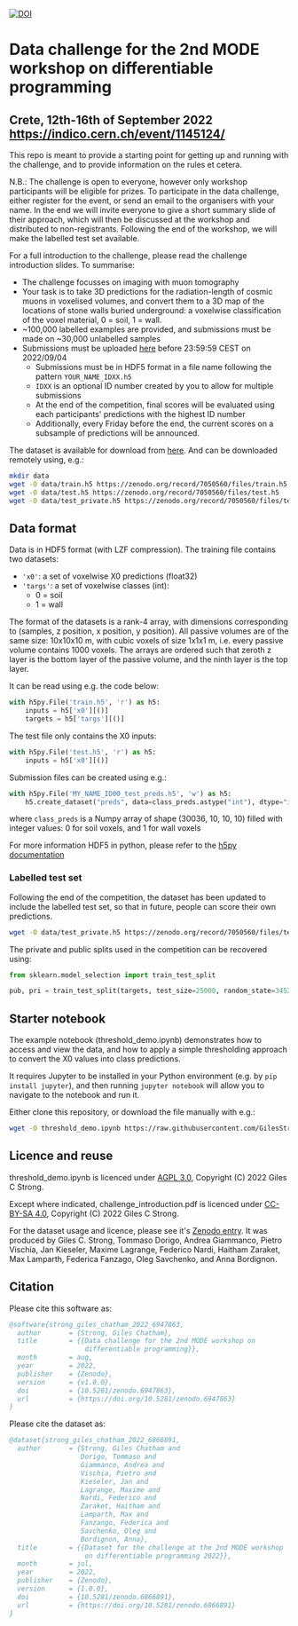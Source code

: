 [![DOI](https://zenodo.org/badge/DOI/10.5281/zenodo.6947863.svg)](https://doi.org/10.5281/zenodo.6947863)

# Data challenge for the 2nd MODE workshop on differentiable programming

## Crete, 12th-16th of September 2022 https://indico.cern.ch/event/1145124/

This repo is meant to provide a starting point for getting up and running with the challenge, and to provide information on the rules et cetera.

N.B.: The challenge is open to everyone, however only workshop participants will be eligible for prizes. To participate in the data challenge, either register for the event, or send an email to the organisers with your name. In the end we will invite everyone to give a short summary slide of their approach, which will then be discussed at the workshop and distributed to non-registrants. Following the end of the workshop, we will make the labelled test set available.

For a full introduction to the challenge, please read the challenge introduction slides. To summarise:

- The challenge focusses on imaging with muon tomography
- Your task is to take 3D predictions for the radiation-length of cosmic muons in voxelised volumes, and convert them to a 3D map of the locations of stone walls buried underground: a voxelwise classification of the voxel material, 0 = soil, 1 = wall.
- ~100,000 labelled examples are provided, and submissions must be made on ~30,000 unlabelled samples
- Submissions must be uploaded [here](https://cernbox.cern.ch/index.php/s/ylsOYg9q7hcRk4l) before 23:59:59 CEST on 2022/09/04
    - Submissions must be in HDF5 format in a file name following the pattern `YOUR_NAME_IDXX.h5`
    - `IDXX` is an optional ID number created by you to allow for multiple submissions
    - At the end of the competition, final scores will be evaluated using each participants' predictions with the highest ID number
    - Additionally, every Friday before the end, the current scores on a subsample of predictions will be announced.

The dataset is available for download from [here](https://doi.org/10.5281/zenodo.7050560).
And can be downloaded remotely using, e.g.:

```bash
mkdir data
wget -O data/train.h5 https://zenodo.org/record/7050560/files/train.h5
wget -O data/test.h5 https://zenodo.org/record/7050560/files/test.h5    
wget -O data/test_private.h5 https://zenodo.org/record/7050560/files/test_private.h5 
```

## Data format

Data is in HDF5 format (with LZF compression). The training file contains two datasets:

- `'x0'`: a set of voxelwise X0 predictions (float32)
- `'targs'`: a set of voxelwise classes (int):
    - 0 = soil
    - 1 = wall

The format of the datasets is a rank-4 array, with dimensions corresponding to (samples, z position, x position, y position).
All passive volumes are of the same size: 10x10x10 m, with cubic voxels of size 1x1x1 m, i.e. every passive volume contains 1000 voxels.
The arrays are ordered such that zeroth z layer is the bottom layer of the passive volume, and the ninth layer is the top layer.

It can be read using e.g. the code below:

```python
with h5py.File('train.h5', 'r') as h5:
    inputs = h5['x0'][()]
    targets = h5['targs'][()]
```

The test file only contains the X0 inputs:

```python
with h5py.File('test.h5', 'r') as h5:
    inputs = h5['x0'][()]
```

Submission files can be created using e.g.:

```python
with h5py.File('MY_NAME_ID00_test_preds.h5', 'w') as h5:
    h5.create_dataset("preds", data=class_preds.astype("int"), dtype="int", compression='lzf')
```

where `class_preds` is a Numpy array of shape (30036, 10, 10, 10) filled with integer values: 0 for soil voxels, and 1 for wall voxels

For more information HDF5 in python, please refer to the [h5py documentation](https://docs.h5py.org/en/stable/)

### Labelled test set

Following the end of the competition, the dataset has been updated to include the labelled test set, so that in future, people can score their own predictions.

```bash
wget -O data/test_private.h5 https://zenodo.org/record/7050560/files/test_private.h5 
```

The private and public splits used in the competition can be recovered using:

```python
from sklearn.model_selection import train_test_split

pub, pri = train_test_split(targets, test_size=25000, random_state=3452, shuffle=True)
```

## Starter notebook

The example notebook (threshold_demo.ipynb) demonstrates how to access and view the data, and how to apply a simple thresholding approach to convert the X0 values into class predictions.

It requires Jupyter to be installed in your Python environment (e.g. by `pip install jupyter`), and then running `jupyter notebook` will allow you to navigate to the notebook and run it.

Either clone this repository, or download the file manually with e.g.:

```bash
wget -O threshold_demo.ipynb https://raw.githubusercontent.com/GilesStrong/mode_diffprog_22_challenge/main/threshold_demo.ipynb
```

## Licence and reuse

threshold_demo.ipynb is licenced under [AGPL 3.0](https://github.com/GilesStrong/mode_diffprog_22_challenge/blob/main/LICENSE), Copyright (C) 2022 Giles C Strong.

Except where indicated, challenge_introduction.pdf is licenced under [CC-BY-SA 4.0](https://creativecommons.org/licenses/by-sa/4.0/), Copyright (C) 2022 Giles C Strong.

For the dataset usage and licence, please see it's [Zenodo entry](https://doi.org/10.5281/zenodo.6866890). It was produced by Giles C. Strong, Tommaso Dorigo, Andrea Giammanco, Pietro Vischia, Jan Kieseler, Maxime Lagrange, Federico Nardi, Haitham Zaraket, Max Lamparth, Federica Fanzago, Oleg Savchenko, and Anna Bordignon.


## Citation

Please cite this software as:

```bibtex
@software{strong_giles_chatham_2022_6947863,
  author       = {Strong, Giles Chatham},
  title        = {{Data challenge for the 2nd MODE workshop on 
                   differentiable programming}},
  month        = aug,
  year         = 2022,
  publisher    = {Zenodo},
  version      = {v1.0.0},
  doi          = {10.5281/zenodo.6947863},
  url          = {https://doi.org/10.5281/zenodo.6947863}
}
```

Please cite the dataset as:

```bibtex
@dataset{strong_giles_chatham_2022_6866891,
  author       = {Strong, Giles Chatham and
                  Dorigo, Tommaso and
                  Giammanco, Andrea and
                  Vischia, Pietro and
                  Kieseler, Jan and
                  Lagrange, Maxime and
                  Nardi, Federico and
                  Zaraket, Haitham and
                  Lamparth, Max and
                  Fanzango, Federica and
                  Savchenko, Oleg and
                  Bordignon, Anna},
  title        = {{Dataset for the challenge at the 2nd MODE workshop 
                   on differentiable programming 2022}},
  month        = jul,
  year         = 2022,
  publisher    = {Zenodo},
  version      = {1.0.0},
  doi          = {10.5281/zenodo.6866891},
  url          = {https://doi.org/10.5281/zenodo.6866891}
}
```
